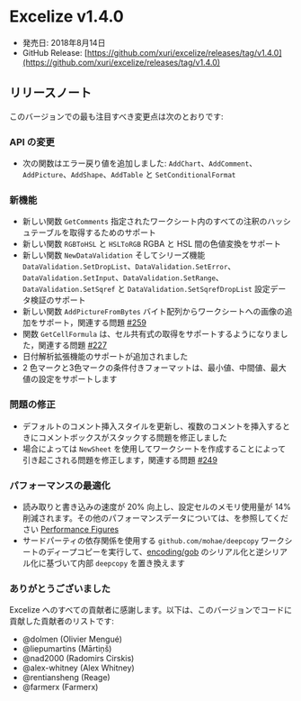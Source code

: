 # Excelize v1.4.0

* 発売日: 2018年8月14日
* GitHub Release: [https://github.com/xuri/excelize/releases/tag/v1.4.0](https://github.com/xuri/excelize/releases/tag/v1.4.0)

## リリースノート

このバージョンでの最も注目すべき変更点は次のとおりです:

### API の変更

* 次の関数はエラー戻り値を追加しました: `AddChart`、`AddComment`、`AddPicture`、`AddShape`、`AddTable` と `SetConditionalFormat`

### 新機能

* 新しい関数 `GetComments` 指定されたワークシート内のすべての注釈のハッシュテーブルを取得するためのサポート
* 新しい関数 `RGBToHSL` と `HSLToRGB` RGBA と HSL 間の色値変換をサポート
* 新しい関数 `NewDataValidation` そしてシリーズ機能 `DataValidation.SetDropList`、`DataValidation.SetError`、`DataValidation.SetInput`、`DataValidation.SetRange`、`DataValidation.SetSqref` と `DataValidation.SetSqrefDropList` 設定データ検証のサポート
* 新しい関数 `AddPictureFromBytes` バイト配列からワークシートへの画像の追加をサポート，関連する問題 [#259](https://github.com/xuri/excelize/issues/259)
* 関数 `GetCellFormula` は、セル共有式の取得をサポートするようになりました，関連する問題 [#227](https://github.com/xuri/excelize/issues/227)
* 日付解析拡張機能のサポートが追加されました
* 2 色マークと3色マークの条件付きフォーマットは、最小値、中間値、最大値の設定をサポートします

### 問題の修正

* デフォルトのコメント挿入スタイルを更新し、複数のコメントを挿入するときにコメントボックスがスタックする問題を修正しました
* 場合によっては `NewSheet` を使用してワークシートを作成することによって引き起こされる問題を修正します，関連する問題 [#249](https://github.com/xuri/excelize/issues/249)

### パフォーマンスの最適化

* 読み取りと書き込みの速度が 20% 向上し、設定セルのメモリ使用量が 14% 削減されます。その他のパフォーマンスデータについては、を参照してください [Performance Figures](https://github.com/xuri/excelize/wiki#performance-figures)
* サードパーティの依存関係を使用する `github.com/mohae/deepcopy` ワークシートのディープコピーを実行して、[encoding/gob](https://go.dev/blog/gob) のシリアル化と逆シリアル化に基づいて内部 `deepcopy` を置き換えます

### ありがとうございました

Excelize へのすべての貢献者に感謝します。以下は、このバージョンでコードに貢献した貢献者のリストです:

* @dolmen (Olivier Mengué)
* @liepumartins (Mārtiņš)
* @nad2000 (Radomirs Cirskis)
* @alex-whitney (Alex Whitney)
* @rentiansheng (Reage)
* @farmerx (Farmerx)
